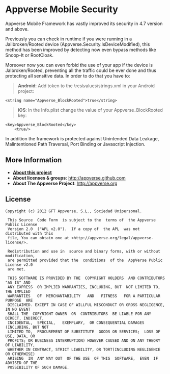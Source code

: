# Appverse Mobile Security

Appverse Mobile Framework has vastly improved its security in 4.7 version and above.

Previously you can check in runtime if you were running in a Jailbroken/Rooted device (Appverse.Security.IsDeviceModified), this method has been improved by detecting now even bypass methods like Snoop-It or RootCloak.

Moreover now you can even forbid the use of your app if the device is Jalbroken/Rooted, preventing all the traffic could be ever done and  thus protecting all sensitive data. In order to do that you have to:

> **Android**: Add token to the \res\values\strings.xml in your Android project: 
```
<string name="Appverse_BlockRooted">true</string>
```


> **iOS**: In the Info.plist change the value of your Appverse_BlockRooted key:
```
<key>Appverse_BlockRooted</key>
	<true/> 
```

In addition the framework is protected against Unintended Data Leakage, Malintentioned Path Traversal, Port Binding or Javascript Injection. 

## More Information

* **[About this project](README.md)**
* **About licenses & groups**: <http://appverse.github.com>
* **About The Appverse Project**: <http://appverse.org>

## License

    Copyright (c) 2012 GFT Appverse, S.L., Sociedad Unipersonal.

     This Source  Code Form  is subject to the  terms of  the Appverse Public License 
     Version 2.0  ("APL v2.0").  If a copy of  the APL  was not  distributed with this 
     file, You can obtain one at <http://appverse.org/legal/appverse-license/>.

     Redistribution and use in  source and binary forms, with or without modification, 
     are permitted provided that the  conditions  of the  AppVerse Public License v2.0 
     are met.

     THIS SOFTWARE IS PROVIDED BY THE  COPYRIGHT HOLDERS  AND CONTRIBUTORS "AS IS" AND
     ANY EXPRESS  OR IMPLIED WARRANTIES, INCLUDING, BUT  NOT LIMITED TO,   THE IMPLIED
     WARRANTIES   OF  MERCHANTABILITY   AND   FITNESS   FOR A PARTICULAR  PURPOSE  ARE
     DISCLAIMED. EXCEPT IN CASE OF WILLFUL MISCONDUCT OR GROSS NEGLIGENCE, IN NO EVENT
     SHALL THE  COPYRIGHT OWNER  OR  CONTRIBUTORS  BE LIABLE FOR ANY DIRECT, INDIRECT,
     INCIDENTAL,  SPECIAL,   EXEMPLARY,  OR CONSEQUENTIAL DAMAGES  (INCLUDING, BUT NOT
     LIMITED TO,  PROCUREMENT OF SUBSTITUTE  GOODS OR SERVICES;  LOSS OF USE, DATA, OR
     PROFITS; OR BUSINESS INTERRUPTION) HOWEVER CAUSED AND ON ANY THEORY OF LIABILITY,
     WHETHER IN CONTRACT, STRICT LIABILITY, OR TORT(INCLUDING NEGLIGENCE OR OTHERWISE) 
     ARISING  IN  ANY WAY OUT  OF THE USE  OF THIS  SOFTWARE,  EVEN  IF ADVISED OF THE 
     POSSIBILITY OF SUCH DAMAGE.
